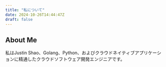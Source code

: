 ```yaml
---
title: "私について"
date: 2024-10-26T14:44:47Z
draft: false
---
```


## About Me

私はJustin Shao、Golang、Python、およびクラウドネイティブアプリケーションに精通したクラウドソフトウェア開発エンジニアです。
